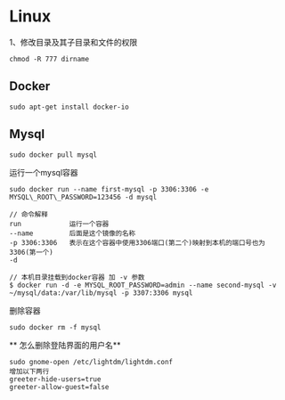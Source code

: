 # Linux

1、修改目录及其子目录和文件的权限

```
chmod -R 777 dirname
```

## Docker

```
sudo apt-get install docker-io
```

## Mysql

```
sudo docker pull mysql
```

运行一个mysql容器

```
sudo docker run --name first-mysql -p 3306:3306 -e MYSQL\_ROOT\_PASSWORD=123456 -d mysql

// 命令解释
run            运行一个容器
--name         后面是这个镜像的名称
-p 3306:3306   表示在这个容器中使用3306端口(第二个)映射到本机的端口号也为3306(第一个)
-d

// 本机目录挂载到docker容器 加 -v 参数
$ docker run -d -e MYSQL_ROOT_PASSWORD=admin --name second-mysql -v ~/mysql/data:/var/lib/mysql -p 3307:3306 mysql
```

删除容器

```
sudo docker rm -f mysql
```

** 怎么删除登陆界面的用户名**

```
sudo gnome-open /etc/lightdm/lightdm.conf
增加以下两行
greeter-hide-users=true
greeter-allow-guest=false
```





